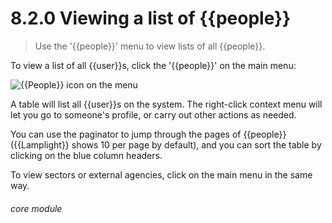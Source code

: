 # 8.2.0    Viewing a list of {{people}}

> Use the '{{people}}' menu to view lists of all {{people}}. 

To view a list of all {{user}}s, click the '{{people}}' on the main menu:

![{{People}} icon on the menu]({{imgpath}}509a.png)

A table will list all {{user}}s on the system. The right-click context menu will let you go to someone's profile, or carry out other actions as needed.

You can use the paginator to jump through the pages of {{people}} ({{Lamplight}} shows 10 per page by default), and you can sort the table by clicking on the blue column headers.

To view sectors or external agencies, click on the main menu in the same way. 

###### core module

